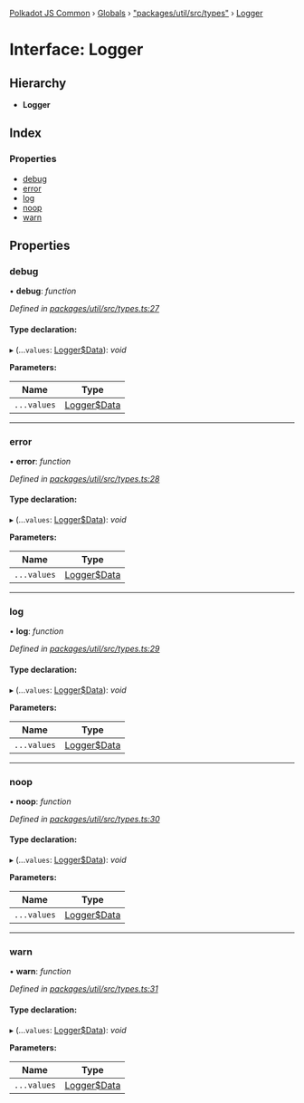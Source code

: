 [Polkadot JS Common](../README.md) › [Globals](../globals.md) › ["packages/util/src/types"](../modules/_packages_util_src_types_.md) › [Logger](_packages_util_src_types_.logger.md)

# Interface: Logger

## Hierarchy

* **Logger**

## Index

### Properties

* [debug](_packages_util_src_types_.logger.md#debug)
* [error](_packages_util_src_types_.logger.md#error)
* [log](_packages_util_src_types_.logger.md#log)
* [noop](_packages_util_src_types_.logger.md#noop)
* [warn](_packages_util_src_types_.logger.md#warn)

## Properties

###  debug

• **debug**: *function*

*Defined in [packages/util/src/types.ts:27](https://github.com/polkadot-js/common/blob/45c2afae/packages/util/src/types.ts#L27)*

#### Type declaration:

▸ (...`values`: [Logger$Data](../modules/_packages_util_src_types_.md#loggerdata)): *void*

**Parameters:**

Name | Type |
------ | ------ |
`...values` | [Logger$Data](../modules/_packages_util_src_types_.md#loggerdata) |

___

###  error

• **error**: *function*

*Defined in [packages/util/src/types.ts:28](https://github.com/polkadot-js/common/blob/45c2afae/packages/util/src/types.ts#L28)*

#### Type declaration:

▸ (...`values`: [Logger$Data](../modules/_packages_util_src_types_.md#loggerdata)): *void*

**Parameters:**

Name | Type |
------ | ------ |
`...values` | [Logger$Data](../modules/_packages_util_src_types_.md#loggerdata) |

___

###  log

• **log**: *function*

*Defined in [packages/util/src/types.ts:29](https://github.com/polkadot-js/common/blob/45c2afae/packages/util/src/types.ts#L29)*

#### Type declaration:

▸ (...`values`: [Logger$Data](../modules/_packages_util_src_types_.md#loggerdata)): *void*

**Parameters:**

Name | Type |
------ | ------ |
`...values` | [Logger$Data](../modules/_packages_util_src_types_.md#loggerdata) |

___

###  noop

• **noop**: *function*

*Defined in [packages/util/src/types.ts:30](https://github.com/polkadot-js/common/blob/45c2afae/packages/util/src/types.ts#L30)*

#### Type declaration:

▸ (...`values`: [Logger$Data](../modules/_packages_util_src_types_.md#loggerdata)): *void*

**Parameters:**

Name | Type |
------ | ------ |
`...values` | [Logger$Data](../modules/_packages_util_src_types_.md#loggerdata) |

___

###  warn

• **warn**: *function*

*Defined in [packages/util/src/types.ts:31](https://github.com/polkadot-js/common/blob/45c2afae/packages/util/src/types.ts#L31)*

#### Type declaration:

▸ (...`values`: [Logger$Data](../modules/_packages_util_src_types_.md#loggerdata)): *void*

**Parameters:**

Name | Type |
------ | ------ |
`...values` | [Logger$Data](../modules/_packages_util_src_types_.md#loggerdata) |
